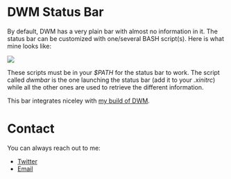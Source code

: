 # DWM Status Bar
By default, DWM has a very plain bar with almost no information in it. The status bar can be customized with one/several BASH script(s). Here is what mine looks like:

![](https://hostr.co/file/GENGctapHBA9/dwm-statusbar.png)

These scripts must be in your *$PATH* for the status bar to work. The script called *dwmbar* is the one launching the status bar (add it to your *.xinitrc*) while all the other ones are used to retrieve the different information.

This bar integrates niceley with [my build of DWM](https://github.com/GSquad934/dwm).

# Contact
You can always reach out to me:

* [Twitter](https://twitter.com/gaetanict)
* [Email](mailto:gaetan@ictpourtous.com)
